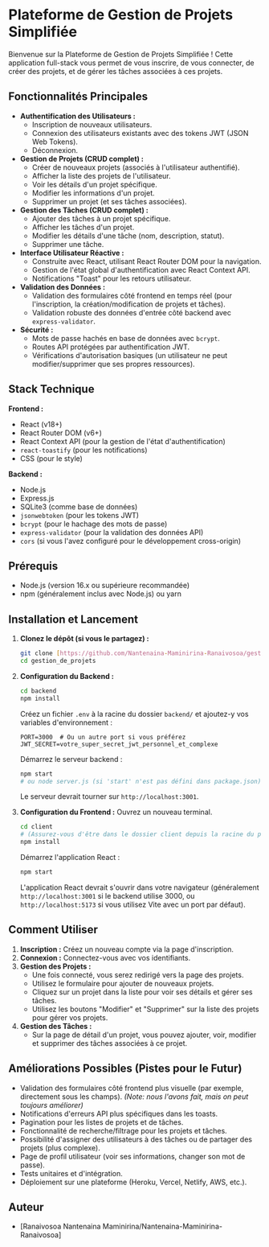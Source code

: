 # Plateforme de Gestion de Projets Simplifiée

Bienvenue sur la Plateforme de Gestion de Projets Simplifiée ! Cette application full-stack vous permet de vous inscrire, de vous connecter, de créer des projets, et de gérer les tâches associées à ces projets.

## Fonctionnalités Principales

* **Authentification des Utilisateurs :**
    * Inscription de nouveaux utilisateurs.
    * Connexion des utilisateurs existants avec des tokens JWT (JSON Web Tokens).
    * Déconnexion.
* **Gestion de Projets (CRUD complet) :**
    * Créer de nouveaux projets (associés à l'utilisateur authentifié).
    * Afficher la liste des projets de l'utilisateur.
    * Voir les détails d'un projet spécifique.
    * Modifier les informations d'un projet.
    * Supprimer un projet (et ses tâches associées).
* **Gestion des Tâches (CRUD complet) :**
    * Ajouter des tâches à un projet spécifique.
    * Afficher les tâches d'un projet.
    * Modifier les détails d'une tâche (nom, description, statut).
    * Supprimer une tâche.
* **Interface Utilisateur Réactive :**
    * Construite avec React, utilisant React Router DOM pour la navigation.
    * Gestion de l'état global d'authentification avec React Context API.
    * Notifications "Toast" pour les retours utilisateur.
* **Validation des Données :**
    * Validation des formulaires côté frontend en temps réel (pour l'inscription, la création/modification de projets et tâches).
    * Validation robuste des données d'entrée côté backend avec `express-validator`.
* **Sécurité :**
    * Mots de passe hachés en base de données avec `bcrypt`.
    * Routes API protégées par authentification JWT.
    * Vérifications d'autorisation basiques (un utilisateur ne peut modifier/supprimer que ses propres ressources).

## Stack Technique

**Frontend :**
* React (v18+)
* React Router DOM (v6+)
* React Context API (pour la gestion de l'état d'authentification)
* `react-toastify` (pour les notifications)
* CSS (pour le style)

**Backend :**
* Node.js
* Express.js
* SQLite3 (comme base de données)
* `jsonwebtoken` (pour les tokens JWT)
* `bcrypt` (pour le hachage des mots de passe)
* `express-validator` (pour la validation des données API)
* `cors` (si vous l'avez configuré pour le développement cross-origin)

## Prérequis

* Node.js (version 16.x ou supérieure recommandée)
* npm (généralement inclus avec Node.js) ou yarn

## Installation et Lancement

1.  **Clonez le dépôt (si vous le partagez) :**
    ```bash
    git clone [https://github.com/Nantenaina-Maminirina-Ranaivosoa/gestion_de_projets.git]
    cd gestion_de_projets
    ```

2.  **Configuration du Backend :**
    ```bash
    cd backend
    npm install
    ```
    Créez un fichier `.env` à la racine du dossier `backend/` et ajoutez-y vos variables d'environnement :
    ```env
    PORT=3000  # Ou un autre port si vous préférez
    JWT_SECRET=votre_super_secret_jwt_personnel_et_complexe
    ```
    Démarrez le serveur backend :
    ```bash
    npm start 
    # ou node server.js (si 'start' n'est pas défini dans package.json)
    ```
    Le serveur devrait tourner sur `http://localhost:3001`.

3.  **Configuration du Frontend :**
    Ouvrez un nouveau terminal.
    ```bash
    cd client 
    # (Assurez-vous d'être dans le dossier client depuis la racine du projet)
    npm install
    ```
    Démarrez l'application React :
    ```bash
    npm start
    ```
    L'application React devrait s'ouvrir dans votre navigateur (généralement `http://localhost:3001` si le backend utilise 3000, ou `http://localhost:5173` si vous utilisez Vite avec un port par défaut).

## Comment Utiliser

1.  **Inscription :** Créez un nouveau compte via la page d'inscription.
2.  **Connexion :** Connectez-vous avec vos identifiants.
3.  **Gestion des Projets :**
    * Une fois connecté, vous serez redirigé vers la page des projets.
    * Utilisez le formulaire pour ajouter de nouveaux projets.
    * Cliquez sur un projet dans la liste pour voir ses détails et gérer ses tâches.
    * Utilisez les boutons "Modifier" et "Supprimer" sur la liste des projets pour gérer vos projets.
4.  **Gestion des Tâches :**
    * Sur la page de détail d'un projet, vous pouvez ajouter, voir, modifier et supprimer des tâches associées à ce projet.

## Améliorations Possibles (Pistes pour le Futur)

* Validation des formulaires côté frontend plus visuelle (par exemple, directement sous les champs). *(Note: nous l'avons fait, mais on peut toujours améliorer)*
* Notifications d'erreurs API plus spécifiques dans les toasts.
* Pagination pour les listes de projets et de tâches.
* Fonctionnalité de recherche/filtrage pour les projets et tâches.
* Possibilité d'assigner des utilisateurs à des tâches ou de partager des projets (plus complexe).
* Page de profil utilisateur (voir ses informations, changer son mot de passe).
* Tests unitaires et d'intégration.
* Déploiement sur une plateforme (Heroku, Vercel, Netlify, AWS, etc.).

## Auteur

* [Ranaivosoa Nantenaina Maminirina/Nantenaina-Maminirina-Ranaivosoa]
